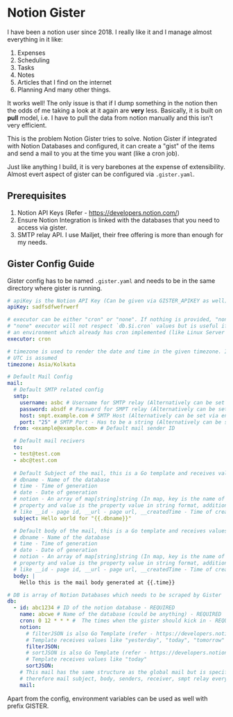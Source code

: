# Notion Gister

I have been a notion user since 2018. I really like it and I manage almost everything in it like:
1. Expenses
2. Scheduling
3. Tasks
4. Notes
5. Articles that I find on the internet
6. Planning
And many other things.

It works well! The only issue is that if I dump something in the notion then the odds of me taking a look at it again are **very** less. Basically, it is built on **pull** model, i.e. I have to pull the data from notion manually and this isn't very efficient. 

This is the problem Notion Gister tries to solve. Notion Gister if integrated with Notion Databases and configured, it can create a "gist" of the items and send a mail to you at the time you want (like a cron job).

Just like anything I build, it is very barebones at the expense of extensibility. Almost evert aspect of gister can be configured via `.gister.yaml`.

## Prerequisites
1. Notion API Keys (Refer - https://developers.notion.com/)
2. Ensure Notion Integration is linked with the databases that you need to access via gister.
3. SMTP relay API. I use Mailjet, their free offering is more than enough for my needs.

## Gister Config Guide
Gister config has to be named `.gister.yaml` and needs to be in the same directory where gister is running. 

```yaml
# apiKey is the Notion API Key (Can be given via GISTER_APIKEY as well)
apiKey: sadfsdfwefrwerf

# executor can be either "cron" or "none". If nothing is provided, "none" is assumed
# "none" executor will not respect `db.$i.cron` values but is useful if Gister is running in
# an environment which already has cron implemented (like Linux Server or Github Action)
executor: cron

# timezone is used to render the date and time in the given timezone. If no value is give, 
# UTC is assumed
timezone: Asia/Kolkata

# Default Mail Config
mail:
  # Default SMTP related config
  smtp:
    username: asbc # Username for SMTP relay (Alternatively can be set via env var GISTER_SMTP_USERNAME)
    password: absdf # Password for SMPT relay (Alternatively can be set via env var GISTER_SMTP_PASSWORD)
    host: smpt.example.com # SMTP Host (Alternatively can be set via env var GISTER_SMPT_HOST)
    port: "25" # SMTP Port - Has to be a string (Alternatively can be set via env var GISTER_SMPT_PORT) 
  from: <example@example.com> # Default mail sender ID

  # Default mail recivers
  to:
  - test@test.com
  - abc@test.com
  
  # Default Subject of the mail, this is a Go template and receives values like
  # dbname - Name of the database
  # time - Time of generation
  # date - Date of generation
  # notion - An array of map[string]string (In map, key is the name of the notion database
  # property and value is the property value in string format, additional values are present 
  # like __id - page id, __url - page url, __createdTime - Time of creation)
  subject: Hello world for "{{.dbname}}"

  # Default body of the mail, this is a Go template and receives values like
  # dbname - Name of the database
  # time - Time of generation
  # date - Date of generation
  # notion - An array of map[string]string (In map, key is the name of the notion database
  # property and value is the property value in string format, additional values are present 
  # like __id - page id, __url - page url, __createdTime - Time of creation)
  body: |
    Hello this is the mail body generated at {{.time}}

# DB is array of Notion Databases which needs to be scraped by Gister
db:
  - id: abc1234 # ID of the notion database - REQUIRED
    name: abcwe # Name of the database (could be anything) - REQUIRED
    cron: 0 12 * * * #  The times when the gister should kick in - REQUIRED
    notion:
      # filterJSON is also Go Template (refer - https://developers.notion.com/reference/post-database-query-filter)
      # Template receives values like "yesterday", "today", "tomorrow"
      filterJSON:
      # sortJSON is also Go Template (refer - https://developers.notion.com/reference/post-database-query-sort)
      # Template receives values like "today"
      sortJSON:
    # This mail has the same structure as the global mail but is specific to this DB,
    # therefore mail subject, body, senders, receiver, smpt relay everything can be overridden here
    mail:
```

Apart from the config, environment variables can be used as well with prefix GISTER.